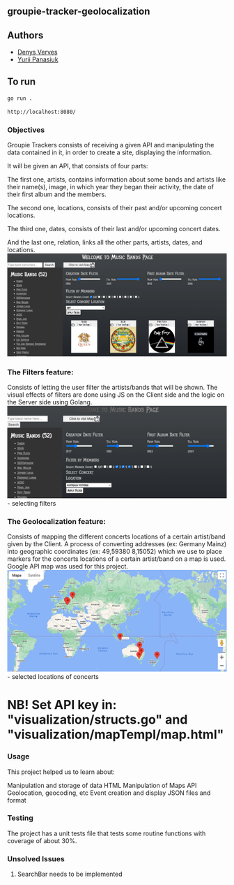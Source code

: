 ## groupie-tracker-geolocalization

## Authors

- [Denys Verves](https://github.com/TartuDen)
- [Yurii Panasiuk](https://github.com/pomog)

## To run

```bash
go run .
```

```bash
http://localhost:8080/
```

### Objectives

Groupie Trackers consists of receiving a given API and manipulating the data contained in it, in order to create a site, displaying the information.

It will be given an API, that consists of four parts:

The first one, artists, contains information about some bands and artists like their name(s), image, in which year they began their activity, the date of their first album and the members.

The second one, locations, consists of their past and/or upcoming concert locations.

The third one, dates, consists of their last and/or upcoming concert dates.

And the last one, relation, links all the other parts, artists, dates, and locations.
![Alt text](readmeImgs/image-2.png)

### The Filters feature:
Consists of letting the user filter the artists/bands that will be shown.
The visual effects of filters are done using JS on the Client side and the logic on the Server side using Golang.
![Alt text](readmeImgs/image.png) - selecting filters

### The Geolocalization feature:
Consists of mapping the different concerts locations of a certain artist/band given by the Client.
A process of converting addresses (ex: Germany Mainz) into geographic coordinates (ex: 49,59380 8,15052) which we use to place markers for the concerts locations of a certain artist/band on a map is used.
Google API map was used for this project.
![Alt text](readmeImgs/image-1.png) - selected locations of concerts

# NB! Set API key in: "visualization/structs.go" and "visualization/mapTempl/map.html" #

### Usage
This project helped us to learn about:

Manipulation and storage of data
HTML
Manipulation of Maps API
Geolocation, geocoding, etc
Event creation and display
JSON files and format

### Testing
The project has a unit tests file that tests some routine functions with coverage of about 30%.

### Unsolved Issues
1. SearchBar needs to be implemented
